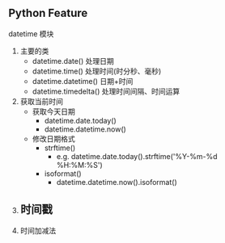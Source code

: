 ## Python Feature
datetime 模块

1. 主要的类
   - datetime.date() 处理日期
   - datetime.time() 处理时间(时分秒、毫秒)
   - datetime.datetime() 日期+时间
   - datetime.timedelta() 处理时间间隔、时间运算
2. 获取当前时间
   - 获取今天日期
     - datetime.date.today()
     - datetime.datetime.now()
   - 修改日期格式
     - strftime()
       - e.g. datetime.date.today().strftime('%Y-%m-%d %H:%M:%S')
     - isoformat()
       - datetime.datetime.now().isoformat()
3. 时间戳
   - 
4. 时间加减法

